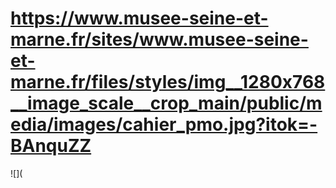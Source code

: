 # https://www.musee-seine-et-marne.fr/sites/www.musee-seine-et-marne.fr/files/styles/img__1280x768__image_scale__crop_main/public/media/images/cahier_pmo.jpg?itok=-BAnquZZ

![](
